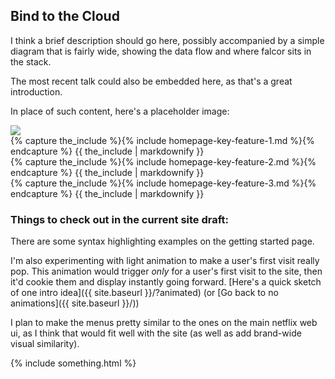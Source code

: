 ## Bind to the Cloud

I think a brief description should go here, possibly accompanied by a simple diagram that is fairly wide, showing the data flow and where falcor sits in the stack.  
  
The most recent talk could also be embedded here, as that's a great introduction.  
  
In place of such content, here's a placeholder image:  
  
<img src="https://burntretina.files.wordpress.com/2014/02/house-of-cards-cast1.jpg" class="img img-responsive">      

<!-- This bit has to be html to achieve the 3 column layout -->
<div class="row row-gap-medium">
  <div class="col-sm-4">
    {% capture the_include %}{% include homepage-key-feature-1.md %}{% endcapture %}
    {{ the_include | markdownify }}
  </div>
  <div class="col-sm-4">
    {% capture the_include %}{% include homepage-key-feature-2.md %}{% endcapture %}
    {{ the_include | markdownify }}
  </div>
  <div class="col-sm-4">
    {% capture the_include %}{% include homepage-key-feature-3.md %}{% endcapture %}
    {{ the_include | markdownify }}
  </div>
</div>


### Things to check out in the current site draft:

There are some syntax highlighting examples on the getting started page.

I'm also experimenting with light animation to make a user's first visit really pop. This animation would trigger *only* for a user's first visit to the site, then it'd cookie them and display instantly going forward. [Here's a quick sketch of one intro idea]({{ site.baseurl }}/?animated) (or [Go back to no animations]({{ site.baseurl }}/))

I plan to make the menus pretty similar to the ones on the main netflix web ui, as I think that would fit well with the site (as well as add brand-wide visual similarity).

{% include something.html %}

